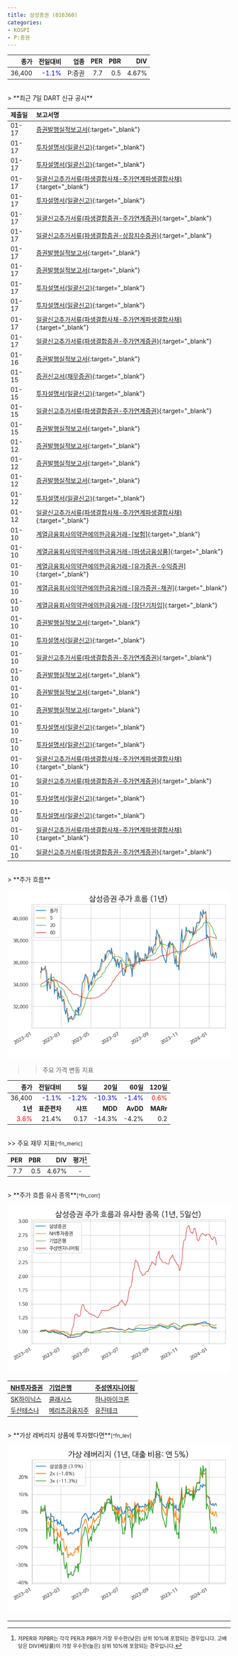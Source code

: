 ```yaml
---
title: 삼성증권 (016360)
categories:
- KOSPI
- P:증권
---
```


| **종가** | **전일대비** | **업종** | **PER** | **PBR** | **DIV** |
| -------: | -----------: | -------: | ------: | ------: | ------: |
|36,400|<span style="color: blue">-1.1%</span>|P:증권|7.7|0.5|4.67%|

<!-- more -->

<br>
> **최근 7일 DART 신규 공시<a id="dart"></a>**



|**제출일**|**보고서명**|
|:-----|:-------|
|01-17|[증권발행실적보고서](https://dart.fss.or.kr/dsaf001/main.do?rcpNo=20240117000282){:target="_blank"}|
|01-17|[투자설명서(일괄신고)](https://dart.fss.or.kr/dsaf001/main.do?rcpNo=20240117000261){:target="_blank"}|
|01-17|[투자설명서(일괄신고)](https://dart.fss.or.kr/dsaf001/main.do?rcpNo=20240117000258){:target="_blank"}|
|01-17|[일괄신고추가서류(파생결합사채-주가연계파생결합사채)](https://dart.fss.or.kr/dsaf001/main.do?rcpNo=20240117000256){:target="_blank"}|
|01-17|[투자설명서(일괄신고)](https://dart.fss.or.kr/dsaf001/main.do?rcpNo=20240117000245){:target="_blank"}|
|01-17|[일괄신고추가서류(파생결합증권-주가연계증권)](https://dart.fss.or.kr/dsaf001/main.do?rcpNo=20240117000240){:target="_blank"}|
|01-17|[일괄신고추가서류(파생결합증권-상장지수증권)](https://dart.fss.or.kr/dsaf001/main.do?rcpNo=20240117000233){:target="_blank"}|
|01-17|[증권발행실적보고서](https://dart.fss.or.kr/dsaf001/main.do?rcpNo=20240117000215){:target="_blank"}|
|01-17|[증권발행실적보고서](https://dart.fss.or.kr/dsaf001/main.do?rcpNo=20240117000211){:target="_blank"}|
|01-17|[투자설명서(일괄신고)](https://dart.fss.or.kr/dsaf001/main.do?rcpNo=20240117000198){:target="_blank"}|
|01-17|[투자설명서(일괄신고)](https://dart.fss.or.kr/dsaf001/main.do?rcpNo=20240117000176){:target="_blank"}|
|01-17|[일괄신고추가서류(파생결합사채-주가연계파생결합사채)](https://dart.fss.or.kr/dsaf001/main.do?rcpNo=20240117000135){:target="_blank"}|
|01-17|[일괄신고추가서류(파생결합증권-주가연계증권)](https://dart.fss.or.kr/dsaf001/main.do?rcpNo=20240117000133){:target="_blank"}|
|01-16|[증권발행실적보고서](https://dart.fss.or.kr/dsaf001/main.do?rcpNo=20240116000229){:target="_blank"}|
|01-15|[증권신고서(채무증권)](https://dart.fss.or.kr/dsaf001/main.do?rcpNo=20240115000357){:target="_blank"}|
|01-15|[투자설명서(일괄신고)](https://dart.fss.or.kr/dsaf001/main.do?rcpNo=20240115000183){:target="_blank"}|
|01-15|[일괄신고추가서류(파생결합증권-주가연계증권)](https://dart.fss.or.kr/dsaf001/main.do?rcpNo=20240115000154){:target="_blank"}|
|01-15|[증권발행실적보고서](https://dart.fss.or.kr/dsaf001/main.do?rcpNo=20240115000147){:target="_blank"}|
|01-12|[증권발행실적보고서](https://dart.fss.or.kr/dsaf001/main.do?rcpNo=20240112000361){:target="_blank"}|
|01-12|[증권발행실적보고서](https://dart.fss.or.kr/dsaf001/main.do?rcpNo=20240112000353){:target="_blank"}|
|01-12|[증권발행실적보고서](https://dart.fss.or.kr/dsaf001/main.do?rcpNo=20240112000339){:target="_blank"}|
|01-12|[투자설명서(일괄신고)](https://dart.fss.or.kr/dsaf001/main.do?rcpNo=20240112000116){:target="_blank"}|
|01-12|[일괄신고추가서류(파생결합사채-주가연계파생결합사채)](https://dart.fss.or.kr/dsaf001/main.do?rcpNo=20240112000112){:target="_blank"}|
|01-10|[계열금융회사의약관에의한금융거래-[보험]](https://dart.fss.or.kr/dsaf001/main.do?rcpNo=20240110000728){:target="_blank"}|
|01-10|[계열금융회사의약관에의한금융거래-[파생금융상품]](https://dart.fss.or.kr/dsaf001/main.do?rcpNo=20240110000723){:target="_blank"}|
|01-10|[계열금융회사의약관에의한금융거래-[유가증권-수익증권]](https://dart.fss.or.kr/dsaf001/main.do?rcpNo=20240110000719){:target="_blank"}|
|01-10|[계열금융회사의약관에의한금융거래-[유가증권-채권]](https://dart.fss.or.kr/dsaf001/main.do?rcpNo=20240110000717){:target="_blank"}|
|01-10|[계열금융회사의약관에의한금융거래-[장단기차입]](https://dart.fss.or.kr/dsaf001/main.do?rcpNo=20240110000714){:target="_blank"}|
|01-10|[증권발행실적보고서](https://dart.fss.or.kr/dsaf001/main.do?rcpNo=20240110000647){:target="_blank"}|
|01-10|[투자설명서(일괄신고)](https://dart.fss.or.kr/dsaf001/main.do?rcpNo=20240110000494){:target="_blank"}|
|01-10|[일괄신고추가서류(파생결합증권-주가연계증권)](https://dart.fss.or.kr/dsaf001/main.do?rcpNo=20240110000480){:target="_blank"}|
|01-10|[증권발행실적보고서](https://dart.fss.or.kr/dsaf001/main.do?rcpNo=20240110000477){:target="_blank"}|
|01-10|[증권발행실적보고서](https://dart.fss.or.kr/dsaf001/main.do?rcpNo=20240110000472){:target="_blank"}|
|01-10|[증권발행실적보고서](https://dart.fss.or.kr/dsaf001/main.do?rcpNo=20240110000464){:target="_blank"}|
|01-10|[투자설명서(일괄신고)](https://dart.fss.or.kr/dsaf001/main.do?rcpNo=20240110000422){:target="_blank"}|
|01-10|[투자설명서(일괄신고)](https://dart.fss.or.kr/dsaf001/main.do?rcpNo=20240110000419){:target="_blank"}|
|01-10|[일괄신고추가서류(파생결합사채-주가연계파생결합사채)](https://dart.fss.or.kr/dsaf001/main.do?rcpNo=20240110000392){:target="_blank"}|
|01-10|[일괄신고추가서류(파생결합증권-주가연계증권)](https://dart.fss.or.kr/dsaf001/main.do?rcpNo=20240110000388){:target="_blank"}|
|01-10|[투자설명서(일괄신고)](https://dart.fss.or.kr/dsaf001/main.do?rcpNo=20240110000330){:target="_blank"}|
|01-10|[투자설명서(일괄신고)](https://dart.fss.or.kr/dsaf001/main.do?rcpNo=20240110000323){:target="_blank"}|
|01-10|[일괄신고추가서류(파생결합사채-주가연계파생결합사채)](https://dart.fss.or.kr/dsaf001/main.do?rcpNo=20240110000239){:target="_blank"}|
|01-10|[일괄신고추가서류(파생결합증권-주가연계증권)](https://dart.fss.or.kr/dsaf001/main.do?rcpNo=20240110000237){:target="_blank"}|

<br>
> **주가 흐름<a id="price"></a>**

![016360](/assets/images/stock/016360.png)

>> 주요 가격 변동 지표

|**종가**|**전일대비**|**5일**|**20일**|**60일**|**120일**|
|-------:|-----------:|------:|-------:|-------:|--------:|
| 36,400 | <span style="color: blue">-1.1%</span> | <span style="color: blue">-1.2%</span> | <span style="color: blue">-10.3%</span> | <span style="color: blue">-1.4%</span> | <span style="color: red">0.6%</span> |
|**1년**|**표준편차**|**샤프**|**MDD**|**AvDD**|**MARr**|
| <span style="color: red">3.6%</span> | 21.4% | 0.17 | -14.3% | -4.2% | 0.2 |


<br>
>> 주요 재무 지표<small>[^fn_meric]</small>

| **PER** | **PBR** | **DIV** | **평가**<small>[^fn_finance_tags]</small> |
| ------: | ------: | ------: | :------: |
| 7.7 | 0.5 | 4.67% | - |


<br>
> **주가 흐름 유사 종목<a id="corr"></a>**<small>[^fn_corr]</small>

![016360](/assets/images/stock/016360_corr.png)

| [NH투자증권](/005940/) | [기업은행](/024110/) | [주성엔지니어링](/036930/) |
|:---------------------------------------|:---------------------------------------|:---------------------------------------|
| [SK하이닉스](/000660/) | [클래시스](/214150/) | [하나마이크론](/067310/) |
| [두산테스나](/131970/) | [메리츠금융지주](/138040/) | [유진테크](/084370/) |

<br>
> **가상 레버리지 상품에 투자했다면<a id="2x"></a>**<small>[^fn_lev]</small>

![016360](/assets/images/stock/016360_2x.png)

---
[^fn_sector_abbr]: <small>코스닥과 코스피는 업종 분류가 조금 다릅니다. 본 사이트는 각 시장의 분류명을 그대로 이용합니다. 어느 시장에 해당되는지 명확하게 하기 위하여 코스피(P:) 또는 코스닥(Q:)를 접두어로 붙여 사용합니다.</small>
[^fn_finance_tags]: <small>저PER와 저PBR는 각각 PER과 PBR가 가장 우수한(낮은) 상위 10%에 포함되는 경우입니다. 고배당은 DIV(배당률)이 가장 우수한(높은) 상위 10%에 포함되는 경우입니다.</small>
[^fn_metric]: <small>모든 지표는 최근 1년 데이터만을 이용하며 산출합니다. 표준편차는 일일 변동성으로 추정한 연단위 변동성입니다. 샤프(Sharpe)는 1년 수익률 / 연단위 표준편차입니다. MDD(Maximum Drawdown) 최대 낙폭(손실폭)입니다. DD(Drawdown)은 현재 낙폭입니다. AvDD(Average Drawdown)은 평균 낙폭입니다. MARr(Managed Account Reports Ratio)은 1년 수익률 / MDD입니다. Calmar Ratio라 불리기도 합니다.</small>
[^fn_corr]: <small>과거 유사한 주가 흐름을 보였던 종목입니다. 관심있는 종목과 동일한 투자 아이디어를 적용할 수 있는 후보가 될 수 있습니다. 해당 종목이 미래에도 유사한 주가 흐름을 보일 것이라는 예상은 아닙니다.</small>
[^fn_lev]: <small>변동성 위험을 직관적으로 살펴봄으로써, 레버리지 투자 또는 포트폴리오 내 비중 확대에 적합한지 판단하는데 도움을 얻을 수 있습니다.</small>